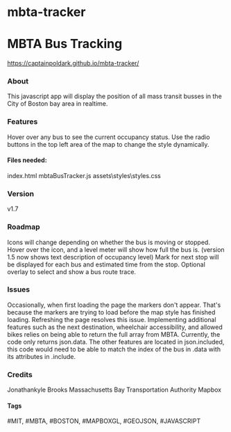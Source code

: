 # mbta-tracker

# MBTA Bus Tracking

https://captainpoldark.github.io/mbta-tracker/

### About
This javascript app will display the position of all mass transit busses in the City of Boston bay area in realtime.

### Features
Hover over any bus to see the current occupancy status.
Use the radio buttons in the top left area of the map to change the style dynamically.

#### Files needed:
index.html
mbtaBusTracker.js
assets\styles\styles.css

### Version
v1.7

### Roadmap
Icons will change depending on whether the bus is moving or stopped.
Hover over the icon, and a level meter will show how full the bus is. (version 1.5 now shows text description of occupancy level)
Mark for next stop will be displayed for each bus and estimated time from the stop.
Optional overlay to select and show a bus route trace.

### Issues
Occasionally, when first loading the page the markers don't appear. That's because the markers are trying to load before the map style has finished loading. Refreshing the page resolves this issue.
Implementing additional features such as the next destination, wheelchair accessibility, and allowed bikes relies on being able to return the full array from MBTA. Currently, the code only returns json.data. The other features are located in json.included, this code would need to be able to match the index of the bus in .data with its attributes in .include. 

### Credits

Jonathankyle Brooks
Massachusetts Bay Transportation Authority
Mapbox

#### Tags
#MIT, #MBTA, #BOSTON, #MAPBOXGL, #GEOJSON, #JAVASCRIPT